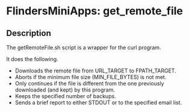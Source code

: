 # FlindersMiniApps: get_remote_file

## Description

The getRemoteFile.sh script is a wrapper for the curl program.

It does the following.

- Downloads the remote file from URL_TARGET to FPATH_TARGET.
- Aborts if the minimum file size (MIN_FILE_BYTES) is not met.
- Only continues if the file is different from the one previously downloaded
  (and kept) by this program.
- Keeps the specified number of backups.
- Sends a brief report to either STDOUT or to the specified email list.

